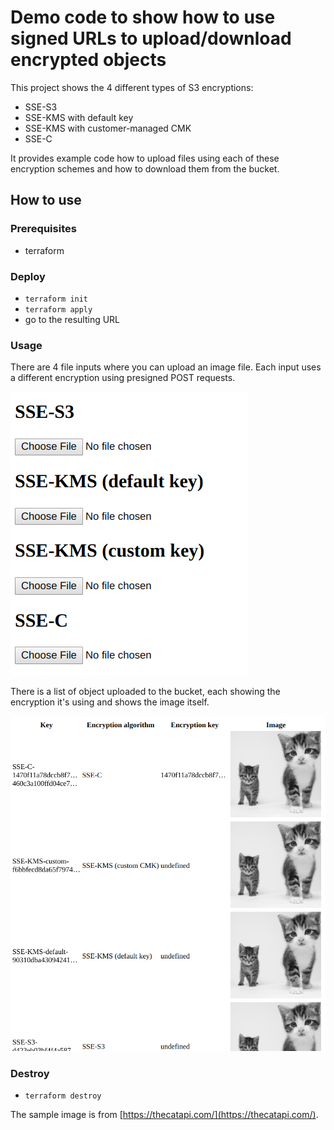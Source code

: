 # Demo code to show how to use signed URLs to upload/download encrypted objects

This project shows the 4 different types of S3 encryptions:

* SSE-S3
* SSE-KMS with default key
* SSE-KMS with customer-managed CMK
* SSE-C

It provides example code how to upload files using each of these encryption schemes and how to download them from the bucket.

## How to use

### Prerequisites

* terraform

### Deploy

* ```terraform init```
* ```terraform apply```
* go to the resulting URL

### Usage

There are 4 file inputs where you can upload an image file. Each input uses a different encryption using presigned POST requests.

![](docs/upload.png)

There is a list of object uploaded to the bucket, each showing the encryption it's using and shows the image itself.

![](docs/list.png)

### Destroy

* ```terraform destroy```

The sample image is from [https://thecatapi.com/](https://thecatapi.com/).
